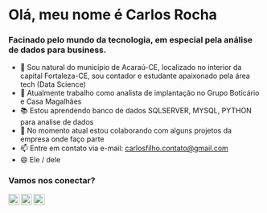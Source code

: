 <h1> Olá, meu nome é Carlos Rocha</h1>

<h3> Facinado pelo mundo da tecnologia, em especial pela análise de dados para business.</h3>

- 📍 Sou natural do município de Acaraú-CE, localizado no interior da capital Fortaleza-CE, sou contador e estudante apaixonado pela área tech (Data Science)
- 🏢 Atualmente trabalho como analista de implantação no Grupo Boticário e Casa Magalhães
- 📚 Estou aprendendo banco de dados  SQLSERVER, MYSQL, PYTHON para analise de dados
- 👯 No momento atual estou colaborando com alguns projetos da empresa onde faço parte
- 📫 Entre em contato via e-mail: carlosfilho.contato@gmail.com
- 😄 Ele / dele

### Vamos nos conectar? 

[<img align="left"  width="22px" src="https://www.aokisistemas.com.br/wp-content/uploads/2020/01/logo-linkedin-square.jpg" />](https://www.linkedin.com/in/carlosrochadataanalystic/)
[<img align="left"  width="22px" src="https://c8.alamy.com/comp/2CAHY32/vector-emblem-of-stackoverflow-a-popular-question-and-answer-site-about-programming-2CAHY32.jpg" />](https://pt.stackoverflow.com/users/294912/carlos-rocha)
[<img align="left"  width="22px" src="https://img.shields.io/badge/Instagram-E4405F?style=for-the-badge&logo=instagram&logoColor=white" />](https://www.instagram.com/_carlosfilho_/)
